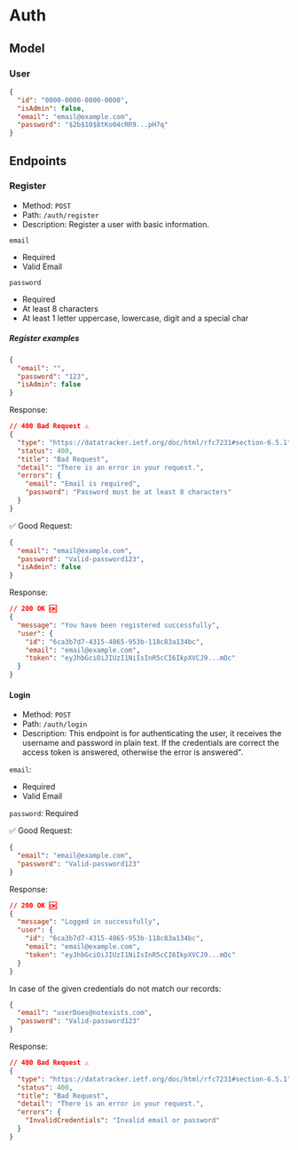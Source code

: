 # Auth

## Model

### User

```json
{
  "id": "0000-0000-0000-0000",
  "isAdmin": false,
  "email": "email@example.com",
  "password": "$2b$10$8tKo04cRR9...pH7q"
}
```

## Endpoints

### Register

- Method: `POST`
- Path: `/auth/register`
- Description: Register a user with basic information.

`email`

- Required
- Valid Email

`password`

- Required
- At least 8 characters
- At least 1 letter uppercase, lowercase, digit and a special char

##### Register examples

```json
{
  "email": "",
  "password": "123",
  "isAdmin": false
}
```

Response:

```json
// 400 Bad Request ⚠️
{
  "type": "https://datatracker.ietf.org/doc/html/rfc7231#section-6.5.1",
  "status": 400,
  "title": "Bad Request",
  "detail": "There is an error in your request.",
  "errors": {
    "email": "Email is required",
    "password": "Password must be at least 8 characters"
  }
}
```

✅ Good Request:

```json
{
  "email": "email@example.com",
  "password": "Valid-password123",
  "isAdmin": false
}
```

Response:

```json
// 200 OK 🆗
{
  "message": "You have been registered successfully",
  "user": {
    "id": "6ca3b7d7-4315-4865-953b-118c83a134bc",
    "email": "email@example.com",
    "token": "eyJhbGciOiJIUzI1NiIsInR5cCI6IkpXVCJ9...mOc"
  }
}
```

#### Login

- Method: `POST`
- Path: `/auth/login`
- Description: This endpoint is for authenticating the user, it receives the username and password in plain text.
  If the credentials are correct the access token is answered, otherwise the error is answered".

`email`:

- Required
- Valid Email

`password`: Required

✅ Good Request:

```json
{
  "email": "email@example.com",
  "password": "Valid-password123"
}
```

Response:

```json
// 200 OK 🆗
{
  "message": "Logged in successfully",
  "user": {
    "id": "6ca3b7d7-4315-4865-953b-118c83a134bc",
    "email": "email@example.com",
    "token": "eyJhbGciOiJIUzI1NiIsInR5cCI6IkpXVCJ9...mOc"
  }
}
```

In case of the given credentials do not match our records:

```json
{
  "email": "userDoes@notexists.com",
  "password": "Valid-password123"
}
```

Response:

```json
// 400 Bad Request ⚠️
{
  "type": "https://datatracker.ietf.org/doc/html/rfc7231#section-6.5.1",
  "status": 400,
  "title": "Bad Request",
  "detail": "There is an error in your request.",
  "errors": {
    "InvalidCredentials": "Invalid email or password"
  }
}
```
